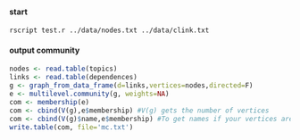 #### start

`rscript test.r ../data/nodes.txt ../data/clink.txt`

#### output community

```r
nodes <- read.table(topics)
links <- read.table(dependences)
g <- graph_from_data_frame(d=links,vertices=nodes,directed=F)
e <- multilevel.community(g, weights=NA)
com <- membership(e)
com <- cbind(V(g),e$membership) #V(g) gets the number of vertices
com <- cbind(V(g)$name,e$membership) #To get names if your vertices are labeled
write.table(com, file='mc.txt')
```
